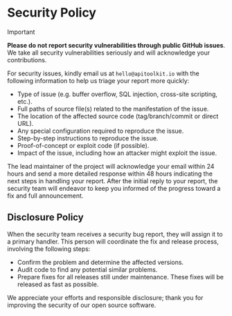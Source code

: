 # Security Policy

> [!IMPORTANT]
> **Please do not report security vulnerabilities through public GitHub issues**. We take all security vulnerabilities seriously and will acknowledge your contributions.

For security issues, kindly email us at `hello@apitoolkit.io` with the following information to help us triage your report more quickly:

- Type of issue (e.g. buffer overflow, SQL injection, cross-site scripting, etc.).
- Full paths of source file(s) related to the manifestation of the issue.
- The location of the affected source code (tag/branch/commit or direct URL).
- Any special configuration required to reproduce the issue.
- Step-by-step instructions to reproduce the issue.
- Proof-of-concept or exploit code (if possible).
- Impact of the issue, including how an attacker might exploit the issue.

The lead maintainer of the project will acknowledge your email within 24 hours and send a more detailed response within 48 hours indicating the next steps in handling your report. After the initial reply to your report, the security team will endeavor to keep you informed of the progress toward a fix and full announcement.

## Disclosure Policy

When the security team receives a security bug report, they will assign it to a primary handler. This person will coordinate the fix and release process, involving the following steps:

- Confirm the problem and determine the affected versions.
- Audit code to find any potential similar problems.
- Prepare fixes for all releases still under maintenance. These fixes will be released as fast as possible.

We appreciate your efforts and responsible disclosure; thank you for improving the security of our open source software.
